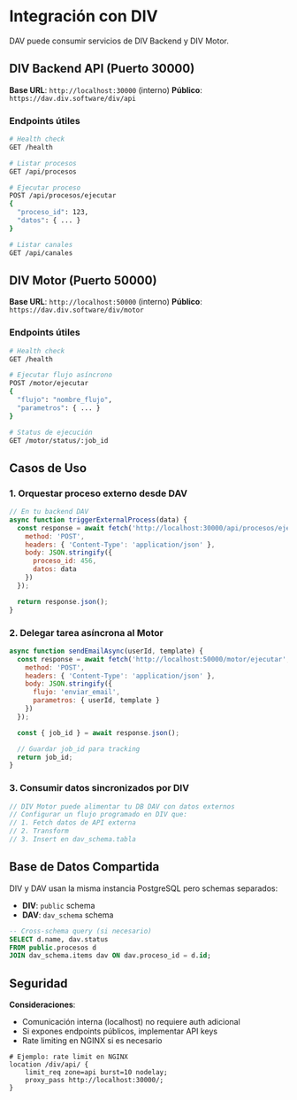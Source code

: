 # Integración con DIV

DAV puede consumir servicios de DIV Backend y DIV Motor.

## DIV Backend API (Puerto 30000)

**Base URL**: `http://localhost:30000` (interno)
**Público**: `https://dav.div.software/div/api`

### Endpoints útiles

```bash
# Health check
GET /health

# Listar procesos
GET /api/procesos

# Ejecutar proceso
POST /api/procesos/ejecutar
{
  "proceso_id": 123,
  "datos": { ... }
}

# Listar canales
GET /api/canales
```

## DIV Motor (Puerto 50000)

**Base URL**: `http://localhost:50000` (interno)
**Público**: `https://dav.div.software/div/motor`

### Endpoints útiles

```bash
# Health check
GET /health

# Ejecutar flujo asíncrono
POST /motor/ejecutar
{
  "flujo": "nombre_flujo",
  "parametros": { ... }
}

# Status de ejecución
GET /motor/status/:job_id
```

## Casos de Uso

### 1. Orquestar proceso externo desde DAV

```javascript
// En tu backend DAV
async function triggerExternalProcess(data) {
  const response = await fetch('http://localhost:30000/api/procesos/ejecutar', {
    method: 'POST',
    headers: { 'Content-Type': 'application/json' },
    body: JSON.stringify({
      proceso_id: 456,
      datos: data
    })
  });

  return response.json();
}
```

### 2. Delegar tarea asíncrona al Motor

```javascript
async function sendEmailAsync(userId, template) {
  const response = await fetch('http://localhost:50000/motor/ejecutar', {
    method: 'POST',
    headers: { 'Content-Type': 'application/json' },
    body: JSON.stringify({
      flujo: 'enviar_email',
      parametros: { userId, template }
    })
  });

  const { job_id } = await response.json();

  // Guardar job_id para tracking
  return job_id;
}
```

### 3. Consumir datos sincronizados por DIV

```javascript
// DIV Motor puede alimentar tu DB DAV con datos externos
// Configurar un flujo programado en DIV que:
// 1. Fetch datos de API externa
// 2. Transform
// 3. Insert en dav_schema.tabla
```

## Base de Datos Compartida

DIV y DAV usan la misma instancia PostgreSQL pero schemas separados:

- **DIV**: `public` schema
- **DAV**: `dav_schema` schema

```sql
-- Cross-schema query (si necesario)
SELECT d.name, dav.status
FROM public.procesos d
JOIN dav_schema.items dav ON dav.proceso_id = d.id;
```

## Seguridad

**Consideraciones**:
- Comunicación interna (localhost) no requiere auth adicional
- Si expones endpoints públicos, implementar API keys
- Rate limiting en NGINX si es necesario

```nginx
# Ejemplo: rate limit en NGINX
location /div/api/ {
    limit_req zone=api burst=10 nodelay;
    proxy_pass http://localhost:30000/;
}
```
